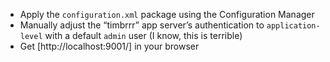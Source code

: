* Apply the `configuration.xml` package using the Configuration Manager
* Manually adjust the “timbrrr” app server’s authentication to `application-level` with a default `admin` user (I know, this is terrible)
* Get [http://localhost:9001/] in your browser
